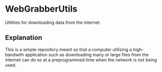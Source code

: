 # WebGrabberUtils
Utilities for downloading data from the internet.
## Explanation
This is a simple repository meant so that a computer utilizing a high-bandwith application such as downloading many or large files from the internet can do so at a preprogrammed time when the network is not being used.
